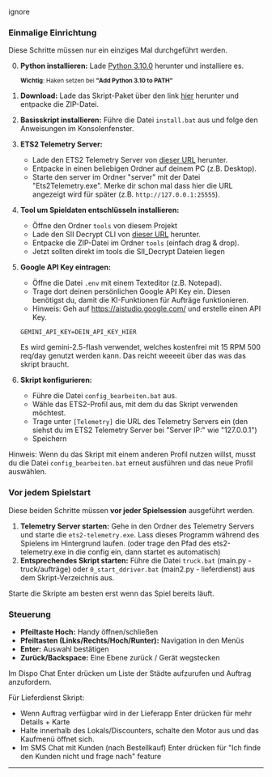 ignore



### Einmalige Einrichtung
Diese Schritte müssen nur ein einziges Mal durchgeführt werden.

0.  **Python installieren:** Lade [Python 3.10.0](https://www.python.org/ftp/python/3.10.0/python-3.10.0-amd64.exe) herunter und installiere es. 

    <sup>**Wichtig**: Haken setzen bei **"Add Python 3.10 to PATH"**<sup>
1.  **Download:** Lade das Skript-Paket über den link [hier](https://github.com/Ppaja/someets2/archive/refs/heads/main.zip) herunter und entpacke die ZIP-Datei.

2.  **Basisskript installieren:** Führe die Datei `install.bat` aus und folge den Anweisungen im Konsolenfenster.

3.  **ETS2 Telemetry Server:**
    *   Lade den ETS2 Telemetry Server von [dieser URL](https://github.com/Funbit/ets2-telemetry-server/archive/refs/heads/master.zip) herunter.
    *   Entpacke in einen beliebigen Ordner auf deinem PC (z.B. Desktop).
    *   Starte den server im Ordner "server" mit der Datei "Ets2Telemetry.exe". Merke dir schon mal dass hier die URL angezeigt wird für später (z.B. `http://127.0.0.1:25555`).

4.  **Tool um Spieldaten entschlüsseln installieren:**
    *   Öffne den Ordner `tools` von diesem Projekt
    *   Lade den SII Decrypt CLI von [dieser URL](https://github.com/Stearells/SII_Decrypt/releases/download/0.7/Release.7z) herunter. 
    *   Entpacke die ZIP-Datei im Ordner `tools` (einfach drag & drop).
    *   Jetzt sollten direkt im tools die SII_Decrypt Dateien liegen

5.  **Google API Key eintragen:**
    *   Öffne die Datei `.env` mit einem Texteditor (z.B. Notepad).
    *   Trage dort deinen persönlichen Google API Key ein. Diesen benötigst du, damit die KI-Funktionen für Aufträge funktionieren.
    *   Hinweis: Geh auf https://aistudio.google.com/ und erstelle einen API Key.
    ```
    GEMINI_API_KEY=DEIN_API_KEY_HIER
    ```

    Es wird gemini-2.5-flash verwendet, welches kostenfrei mit 15 RPM 500 req/day genutzt werden kann. Das reicht weeeeit über das was das skript braucht.

6.  **Skript konfigurieren:**
    *   Führe die Datei `config_bearbeiten.bat` aus.
    *   Wähle das ETS2-Profil aus, mit dem du das Skript verwenden möchtest.
    *   Trage unter  `[Telemetry]` die URL des Telemetry Servers ein (den siehst du im ETS2 Telemetry Server bei "Server IP:" wie "127.0.0.1")
    *   Speichern

Hinweis: Wenn du das Skript mit einem anderen Profil nutzen willst, musst du die Datei `config_bearbeiten.bat` erneut ausführen und das neue Profil auswählen.


### Vor jedem Spielstart
Diese beiden Schritte müssen **vor jeder Spielsession** ausgeführt werden.

1.  **Telemetry Server starten:** Gehe in den Ordner des Telemetry Servers und starte die `ets2-telemetry.exe`. Lass dieses Programm während des Spielens im Hintergrund laufen. (oder trage den Pfad des ets2-telemetry.exe in die config ein, dann startet es automatisch)
2.  **Entsprechendes Skript starten:** Führe die Datei `truck.bat` (main.py - truck/aufträge) oder `0_start_ddriver.bat` (main2.py - lieferdienst) aus dem Skript-Verzeichnis aus.

Starte die Skripte am besten erst wenn das Spiel bereits läuft. 

### Steuerung
*   **Pfeiltaste Hoch:** Handy öffnen/schließen
*   **Pfeiltasten (Links/Rechts/Hoch/Runter):** Navigation in den Menüs
*   **Enter:** Auswahl bestätigen
*   **Zurück/Backspace:** Eine Ebene zurück / Gerät wegstecken

Im Dispo Chat Enter drücken um Liste der Städte aufzurufen und Auftrag anzufordern.

Für Lieferdienst Skript:
- Wenn Auftrag verfügbar wird in der Lieferapp Enter drücken für mehr Details + Karte
- Halte innerhalb des Lokals/Discounters, schalte den Motor aus und das Kaufmenü öffnet sich. 
- Im SMS Chat mit Kunden (nach Bestellkauf) Enter drücken für "Ich finde den Kunden nicht und frage nach" feature
---